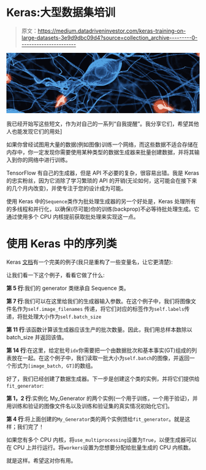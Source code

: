 # Keras:大型数据集培训

> 原文：<https://medium.datadriveninvestor.com/keras-training-on-large-datasets-3e9d9dbc09d4?source=collection_archive---------0----------------------->

![](img/5bc9ada80757bb6e0da4875becc16bf4.png)

我已经开始写这些短文，作为对自己的一系列“自我提醒”。我分享它们，希望其他人也能发现它们的用处]

如果你曾经试图用大量的数据(例如图像)训练一个网络，而这些数据不适合存储在内存中，你一定发现你需要使用某种类型的数据生成器来批量创建数据，并将其输入到你的网络中进行训练。

TensorFlow 有自己的生成器，但是 API 不必要的复杂，很容易出错。我是 Keras 的忠实粉丝，因为它消除了学习繁琐的 API 的开销(无论如何，这可能会在接下来的几个月内改变)，并使专注于您的设计成为可能。

使用 Keras 中的`Sequence`类作为批处理生成器的另一个好处是，Keras 处理所有的多线程和并行化，以确保(尽可能)你的训练(backprop)不必等待批处理生成。它通过使用多个 CPU 内核提前获取批处理来实现这一点。

# 使用 Keras 中的序列类

Keras [文档](https://keras.io/utils/#sequence)有一个完美的例子(我只是重构了一些变量名，让它更清楚):

让我们看一下这个例子，看看它做了什么:

**第 5 行**:我们的 generator 类继承自 Sequence 类。

**第 7 行**:我们可以在这里给我们的生成器输入参数。在这个例子中，我们将图像文件名作为`self.image_filenames` 传递，将它们对应的标签作为`self.labels`传递，将批处理大小作为`self.batch_size`

**第 11 行**:该函数计算该生成器应该生产的批次数量。因此，我们用总样本数除以 batch_size 并返回该值。

**第 14 行**:在这里，给定批号`idx`你需要把一个由数据批次和基本事实(GT)组成的列表放在一起。在这个例子中，我们读取一批大小为`self.batch`的图像，并返回一个形式为`[image_batch, GT]`的数组。

好了，我们已经创建了数据生成器。下一步是创建这个类的实例，并将它们提供给`fit_generator`:

**第 1，2 行**:实例化 My_Generator 的两个实例(一个用于训练，一个用于验证)，并用训练和验证的图像文件名以及训练和验证集的真实情况初始化它们。

**第 4 行**:将上面创建的`My_Generator`类的两个实例馈给`fit_generator`。就是这样；我们完了！

如果您有多个 CPU 内核，将`use_multiprocessing`设置为`True`，以便生成器可以在 CPU 上并行运行。将`workers`设置为您想要分配给批量生成的 CPU 内核数。

就是这样。希望这对你有用。